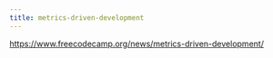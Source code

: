 ```yaml
---
title: metrics-driven-development
---
```



https://www.freecodecamp.org/news/metrics-driven-development/
